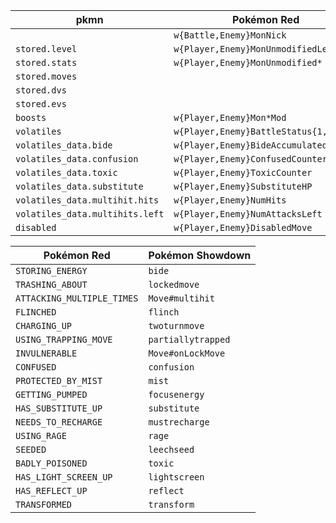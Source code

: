 | pkmn                            | Pokémon Red                            | Pokémon Showdown                |
| ------------------------------- | -------------------------------------- | ------------------------------- |
|                                 | `w{Battle,Enemy}MonNick`               | `Pokemon#name`                  |
| `stored.level`                  | `w{Player,Enemy}MonUnmodifiedLevel`    | `Pokemon#level`                 |
| `stored.stats`                  | `w{Player,Enemy}MonUnmodified*`        | `Pokemon#storedStats`           |
| `stored.moves`                  |                                        | `Pokemon#baseMoveSlots`         |
| `stored.dvs`                    |                                        |                                 |
| `stored.evs`                    |                                        |                                 |
| `boosts`                        | `w{Player,Enemy}Mon*Mod`               | `Pokemon#boosts`                |
| `volatiles`                     | `w{Player,Enemy}BattleStatus{1,2,3}`   | `Pokemon#volatiles`             |
| `volatiles_data.bide`           | `w{Player,Enemy}BideAccumulatedDamage` | `volatiles.bide.totalDamage`    |
| `volatiles_data.confusion`      | `w{Player,Enemy}ConfusedCounter`       | `volatiles.confusion.duration`  |
| `volatiles_data.toxic`          | `w{Player,Enemy}ToxicCounter`          | `volatiles.residualdmg.counter` |
| `volatiles_data.substitute`     | `w{Player,Enemy}SubstituteHP`          | `volatiles.substitute.hp`       |
| `volatiles_data.multihit.hits`  | `w{Player,Enemy}NumHits`               |                                 |
| `volatiles_data.multihits.left` | `w{Player,Enemy}NumAttacksLeft`        |                                 |
| `disabled`                      | `w{Player,Enemy}DisabledMove`          | `MoveSlot#disabled`             |

| Pokémon Red                | Pokémon Showdown   |
| -------------------------- | ------------------ |
| `STORING_ENERGY`           | `bide`             |
| `TRASHING_ABOUT`           | `lockedmove`       |
| `ATTACKING_MULTIPLE_TIMES` | `Move#multihit`    |
| `FLINCHED`                 | `flinch`           |
| `CHARGING_UP`              | `twoturnmove`      |
| `USING_TRAPPING_MOVE`      | `partiallytrapped` |
| `INVULNERABLE`             | `Move#onLockMove`  |
| `CONFUSED`                 | `confusion`        |
| `PROTECTED_BY_MIST`        | `mist`             |
| `GETTING_PUMPED`           | `focusenergy`      |
| `HAS_SUBSTITUTE_UP`        | `substitute`       |
| `NEEDS_TO_RECHARGE`        | `mustrecharge`     |
| `USING_RAGE`               | `rage`             |
| `SEEDED`                   | `leechseed`        |
| `BADLY_POISONED`           | `toxic`            |
| `HAS_LIGHT_SCREEN_UP`      | `lightscreen`      |
| `HAS_REFLECT_UP`           | `reflect`          |
| `TRANSFORMED`              | `transform`        |
